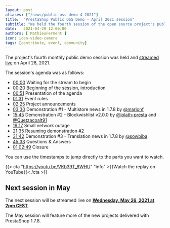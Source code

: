 ```yaml
---
layout: post
aliases: ["/news/public-oss-demo-4-2021"]
title:  "PrestaShop Public OSS Demo - April 2021 session"
subtitle: "We held the fourth session of the open source project's public demo"
date:   2021-04-29 12:00:00
authors: [ MathieuFerment ]
icon: icon-video-camera
tags: [contribute, event, community]
---
```


The project's fourth monthly public demo session was held and [streamed live](https://youtu.be/VKb39T_6WHU) on April 28, 2021.

The session's agenda was as follows:

- [00:00](https://youtu.be/VKb39T_6WHU) Waiting for the stream to begin
- [00:20](https://youtu.be/VKb39T_6WHU?t=20) Beginning of the session, introduction
- [00:51](https://youtu.be/VKb39T_6WHU?t=51) Presentation of the agenda
- [01:31](https://youtu.be/VKb39T_6WHU?t=91) Event rules
- [02:25](https://youtu.be/VKb39T_6WHU?t=145) Project announcements
- [03:30](https://youtu.be/VKb39T_6WHU?t=210) Demonstration #1 - Multistore news in 1.7.8 by [@marionf](https://github.com/marionf)
- [15:45](https://youtu.be/VKb39T_6WHU?t=945) Demonstration #2 - Blockwishlist v2.0.0 by [@lolath-presta](https://github.com/lolath-presta) and [@Quetzacoalt91](https://github.com/Quetzacoalt91)
- [19:17](https://youtu.be/VKb39T_6WHU?t=1157) Small network outage
- [21:35](https://youtu.be/VKb39T_6WHU?t=1295) Resuming demonstration #2
- [31:42](https://youtu.be/VKb39T_6WHU?t=1902) Demonstration #3 - Translation news in 1.7.8 by [@sowbiba](https://github.com/sowbiba)
- [45:33](https://youtu.be/VKb39T_6WHU?t=2733) Questions & Answers
- [01:02:49](https://youtu.be/VKb39T_6WHU?t=3769) Closure


You can use the timestamps to jump directly to the parts you want to watch.

{{< cta "https://youtu.be/VKb39T_6WHU" "info" >}}Watch the replay on YouTube{{< /cta >}}

## Next session in May

The next session will be streamed live on [**Wednesday, May 26, 2021 at 2pm CEST**](https://www.youtube.com/watch?v=MQzTL1J5oGQ).

The May session will feature more of the new projects delivered with PrestaShop 1.7.8.
